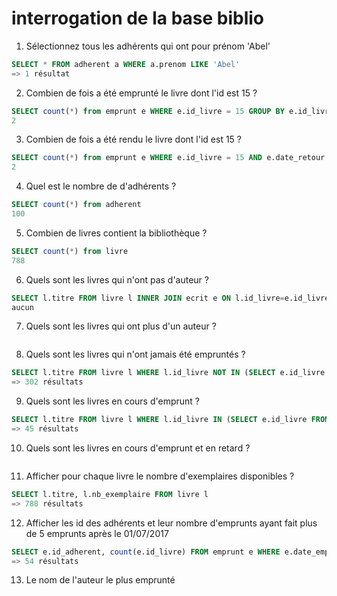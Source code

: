 # interrogation de la base biblio

1. Sélectionnez tous les adhérents qui ont pour prénom 'Abel' 

```sql
SELECT * FROM adherent a WHERE a.prenom LIKE 'Abel'
=> 1 résultat
```

2. Combien de fois a été emprunté le livre dont l'id est 15 ? 

```sql
SELECT count(*) from emprunt e WHERE e.id_livre = 15 GROUP BY e.id_livre
2
```

3. Combien de fois a été rendu le livre dont l'id est 15 ?

```sql
SELECT count(*) from emprunt e WHERE e.id_livre = 15 AND e.date_retour IS NOT NULL GROUP BY e.id_livre
2
```

4. Quel est le nombre de d'adhérents ?

```sql
SELECT count(*) from adherent
100
```

5. Combien de livres contient la bibliothèque ?

```sql
SELECT count(*) from livre
788
```

6. Quels sont les livres qui n'ont pas d'auteur ?

```sql
SELECT l.titre FROM livre l INNER JOIN ecrit e ON l.id_livre=e.id_livre WHERE e.id_auteur IS NULL
aucun
```

7. Quels sont les livres qui ont plus d'un auteur ?

```sql

```

8. Quels sont les livres qui n'ont jamais été empruntés ?

```sql
SELECT l.titre FROM livre l WHERE l.id_livre NOT IN (SELECT e.id_livre FROM emprunt e)
=> 302 résultats
```

9.  Quels sont les livres en cours d'emprunt ?

```sql
SELECT l.titre FROM livre l WHERE l.id_livre IN (SELECT e.id_livre FROM emprunt e WHERE e.date_retour IS NULL)
=> 45 résultats
```

10. Quels sont les livres en cours d'emprunt et en retard ?

```sql

```

11. Afficher pour chaque livre le nombre d'exemplaires disponibles ?

```sql
SELECT l.titre, l.nb_exemplaire FROM livre l
=> 788 résultats
```

12. Afficher les id des adhérents et leur nombre d'emprunts ayant fait plus de 5 emprunts après le 01/07/2017

```sql
SELECT e.id_adherent, count(e.id_livre) FROM emprunt e WHERE e.date_emprunt > '2017-07-01' GROUP BY e.id_adherent HAVING count(e.id_livre)>5
=> 54 résultats
```

13. Le nom de l'auteur le plus emprunté 

```sql

```

